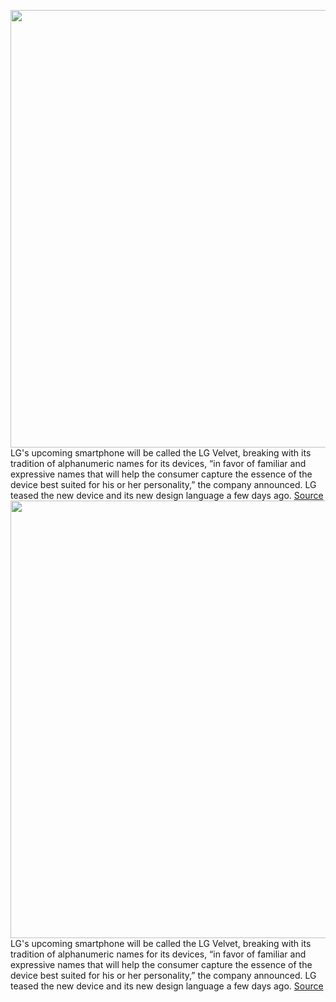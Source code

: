 <img src='https://cdn.vox-cdn.com/thumbor/DvLA1rpL-SX0Cy3vTvFRcZISDJc=/0x0:2151x2212/1200x800/filters:focal(532x723:876x1067)/cdn.vox-cdn.com/uploads/chorus_image/image/66641428/LG_New_Design_02.0.jpg' width='700px' /><br/>
LG's upcoming smartphone will be called the LG Velvet, breaking with its tradition of alphanumeric names for its devices, “in favor of familiar and expressive names that will help the consumer capture the essence of the device best suited for his or her personality,” the company announced. LG teased the new device and its new design language a few days ago.
<a href='https://www.theverge.com/2020/4/12/21218141/lg-upcoming-smartphone-velvet-raindrop-camera'> Source <a/><img src='https://cdn.vox-cdn.com/thumbor/DvLA1rpL-SX0Cy3vTvFRcZISDJc=/0x0:2151x2212/1200x800/filters:focal(532x723:876x1067)/cdn.vox-cdn.com/uploads/chorus_image/image/66641428/LG_New_Design_02.0.jpg' width='700px' /><br/>
LG's upcoming smartphone will be called the LG Velvet, breaking with its tradition of alphanumeric names for its devices, “in favor of familiar and expressive names that will help the consumer capture the essence of the device best suited for his or her personality,” the company announced. LG teased the new device and its new design language a few days ago.
<a href='https://www.theverge.com/2020/4/12/21218141/lg-upcoming-smartphone-velvet-raindrop-camera'> Source <a/>